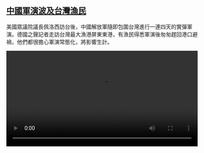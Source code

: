<!--1659696423000-->
[中國軍演波及台灣漁民](https://www.dw.com/zh/%E4%B8%AD%E5%9C%8B%E8%BB%8D%E6%BC%94%E6%B3%A2%E5%8F%8A%E5%8F%B0%E7%81%A3%E6%BC%81%E6%B0%91/a-62721368)
------

<p>美國眾議院議長佩洛西訪台後，中國解放軍隨即包圍台灣進行一連四天的實彈軍演。德國之聲記者走訪台灣最大漁港屏東東港，有漁民得悉軍演後匆匆趕回港口避禍，他們都很擔心軍演常態化，將影響生計。</small></p><video src="https://tvdownloaddw-a.akamaihd.net/dwtv_video/flv/vdt_zh/2022/bchi220805_001_fishermen_itversion_01r_AVC_1280x720.mp4" controls style="width:100%"></video>
